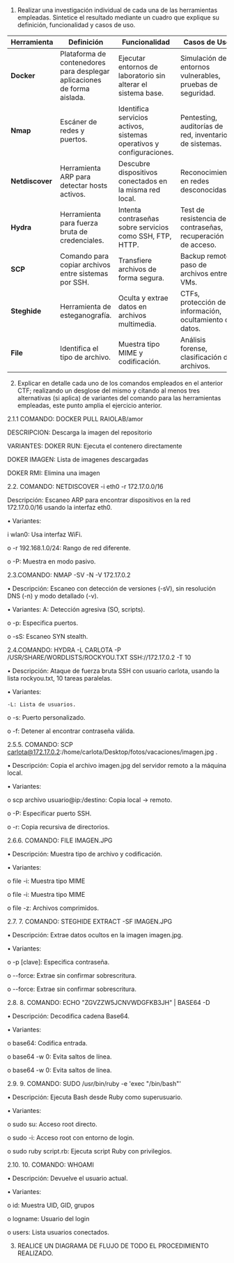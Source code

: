 1. Realizar una investigación individual de cada una de las herramientas empleadas. Sintetice el resultado mediante un cuadro que explique su definición, funcionalidad y casos de uso.

| **Herramienta** | **Definición** | **Funcionalidad** | **Casos de Uso** |
|------------------|----------------|--------------------|------------------|
| **Docker**       | Plataforma de contenedores para desplegar aplicaciones de forma aislada. | Ejecutar entornos de laboratorio sin alterar el sistema base. | Simulación de entornos vulnerables, pruebas de seguridad. |
| **Nmap**         | Escáner de redes y puertos. | Identifica servicios activos, sistemas operativos y configuraciones. | Pentesting, auditorías de red, inventario de sistemas. |
| **Netdiscover**  | Herramienta ARP para detectar hosts activos. | Descubre dispositivos conectados en la misma red local. | Reconocimiento en redes desconocidas. |
| **Hydra**        | Herramienta para fuerza bruta de credenciales. | Intenta contraseñas sobre servicios como SSH, FTP, HTTP. | Test de resistencia de contraseñas, recuperación de acceso. |
| **SCP**          | Comando para copiar archivos entre sistemas por SSH. | Transfiere archivos de forma segura. | Backup remoto, paso de archivos entre VMs. |
| **Steghide**     | Herramienta de esteganografía. | Oculta y extrae datos en archivos multimedia. | CTFs, protección de información, ocultamiento de datos. |
| **File**         | Identifica el tipo de archivo. | Muestra tipo MIME y codificación. | Análisis forense, clasificación de archivos. |


2. Explicar en detalle cada uno de los comandos empleados en el anterior CTF; realizando un desglose del mismo y citando al menos tres alternativas (si aplica) de variantes del comando para las herramientas empleadas, este punto amplia el ejercicio anterior.

2.1.1  COMANDO: DOCKER PULL RAIOLAB/amor

DESCRIPCION: Descarga la imagen del repositorio

VARIANTES: 
DOKER RUN: Ejecuta el contenero directamente

DOKER IMAGEN: Lista de imagenes descargadas

DOKER RMI: Elimina una imagen

2.2. COMANDO: NETDISCOVER -i eth0 -r 172.17.0.0/16

Descripción: Escaneo ARP para encontrar dispositivos en la red 172.17.0.0/16 usando la interfaz eth0.

•	Variantes:

i wlan0: Usa interfaz WiFi.

o	-r 192.168.1.0/24: Rango de red diferente.

o	-P: Muestra en modo pasivo.

2.3.COMANDO: NMAP -SV -N -V 172.17.0.2

•	Descripción: Escaneo con detección de versiones (-sV), sin resolución DNS (-n) y modo detallado (-v).

•	Variantes:
A: Detección agresiva (SO, scripts).

o	-p: Especifica puertos.

o	-sS: Escaneo SYN stealth.

2.4.COMANDO: HYDRA -L CARLOTA -P /USR/SHARE/WORDLISTS/ROCKYOU.TXT SSH://172.17.0.2 -T 10

•	Descripción: Ataque de fuerza bruta SSH con usuario carlota, usando la lista rockyou.txt, 10 tareas paralelas.

•	Variantes:

	-L: Lista de usuarios.

o	-s: Puerto personalizado.

o	-f: Detener al encontrar contraseña válida.

2.5.5.	COMANDO: SCP carlota@172.17.0.2:/home/carlota/Desktop/fotos/vacaciones/imagen.jpg .

•	Descripción: Copia el archivo imagen.jpg del servidor remoto a la máquina local.

•	Variantes:

o	scp archivo usuario@ip:/destino: Copia local → remoto.

o	-P: Especificar puerto SSH.

o	-r: Copia recursiva de directorios.

2.6.6.	COMANDO: FILE IMAGEN.JPG

•	Descripción: Muestra tipo de archivo y codificación.

•	Variantes:

o	file -i: Muestra tipo MIME

o	file -i: Muestra tipo MIME

o	file -z: Archivos comprimidos.

2.7. 7.	COMANDO: STEGHIDE EXTRACT -SF IMAGEN.JPG

•	Descripción: Extrae datos ocultos en la imagen imagen.jpg.

•	Variantes:

o	-p [clave]: Especifica contraseña.

o	--force: Extrae sin confirmar sobrescritura.

o	--force: Extrae sin confirmar sobrescritura.

2.8. 8.	COMANDO: ECHO "ZGVZZW5JCNVWDGFKB3JH" | BASE64 -D

•	Descripción: Decodifica cadena Base64.

•	Variantes:

o	base64: Codifica entrada.

o	base64 -w 0: Evita saltos de línea.

o	base64 -w 0: Evita saltos de línea.

2.9. 9.	COMANDO: SUDO /usr/bin/ruby -e 'exec "/bin/bash"'

•	Descripción: Ejecuta Bash desde Ruby como superusuario.

•	Variantes:

o	sudo su: Acceso root directo.

o	sudo -i: Acceso root con entorno de login.

o	sudo ruby script.rb: Ejecuta script Ruby con privilegios.

2.10. 10.	COMANDO: WHOAMI

•	Descripción: Devuelve el usuario actual.

•	Variantes:

o	id: Muestra UID, GID, grupos

o	logname: Usuario del login

o	users: Lista usuarios conectados.



3.    REALICE UN DIAGRAMA DE FLUJO DE TODO EL PROCEDIMIENTO REALIZADO.
  
